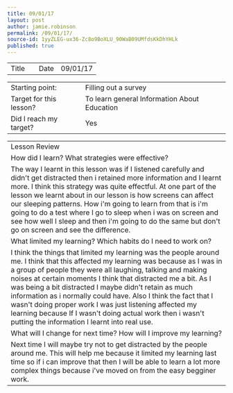 ```yaml
---
title: 09/01/17
layout: post
author: jamie.robinson
permalink: /09/01/17/
source-id: 1yyZLEG-ux36-Zc8o9BoXLU_90WaB09UMfdsKkDhYHLk
published: true
---
```

<table>
  <tr>
    <td>Title</td>
    <td></td>
    <td>Date</td>
    <td>09/01/17</td>
  </tr>
</table>


<table>
  <tr>
    <td>Starting point:</td>
    <td>Filling out a survey</td>
  </tr>
  <tr>
    <td>Target for this lesson?</td>
    <td>To learn general Information About Education </td>
  </tr>
  <tr>
    <td>Did I reach my target?</td>
    <td> Yes</td>
  </tr>
</table>


<table>
  <tr>
    <td>Lesson Review</td>
  </tr>
  <tr>
    <td>How did I learn? What strategies were effective? </td>
  </tr>
  <tr>
    <td>The way I learnt in this lesson was if I listened carefully and didn't get distracted then i retained more information and I learnt more. I think this strategy was quite effectful. At one part of the lesson we learnt about in our lesson is how screens can affect our sleeping patterns. How i'm going to learn from that is i'm going to do a test where I go to sleep when i was on screen and see how well I sleep and then i'm going to do the same but don't go on screen and see the difference.</td>
  </tr>
  <tr>
    <td>What limited my learning? Which habits do I need to work on? </td>
  </tr>
  <tr>
    <td>I think the things that limited my learning was the people around me. I think that this affected my learning was because as I was in a group of people they were all laughing, talking and making noises at certain moments I think that distracted me a bit. As I was being a bit distracted I maybe didn't retain as much information as i normally could have. Also I think the fact that I wasn't doing proper work I was just listening affected my learning because If I wasn't doing actual work then i wasn't putting the information I learnt into real use.</td>
  </tr>
  <tr>
    <td>What will I change for next time? How will I improve my learning?</td>
  </tr>
  <tr>
    <td>Next time I will maybe try not to get distracted by the people around me. This will help me because it limited my learning last time so if i can improve that then I will be able to learn  a lot more complex things because i've moved on from the easy begginer work.</td>
  </tr>
</table>


